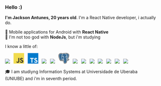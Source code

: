 ### Hello :)

**I'm Jackson Antunes, 20 years old**. I'm a React Native developer, i actually do. 

:iphone: Mobile applications for Android with **React Native** <br/> 
:satellite: I'm not too god with **NodeJs**, but i'm studying <br/>

I know a little of: 

<p>
<img src="https://www.creativefreedom.co.uk/wp-content/uploads/2013/03/00-android-4-0_icons.png" height="35px"/>
&nbsp;  
<img src="https://raw.githubusercontent.com/github/explore/80688e429a7d4ef2fca1e82350fe8e3517d3494d/topics/javascript/javascript.png" height="35px"/>
&nbsp;  
<img src="https://raw.githubusercontent.com/github/explore/80688e429a7d4ef2fca1e82350fe8e3517d3494d/topics/typescript/typescript.png" height="35px"/>
&nbsp;
<img src="https://appmasters.io/static/react-47ce6e77f039020ee2e76a10c1e988e9.png" height="35px"/> 
&nbsp;
<img src="https://www.mysql.com/common/logos/logo-mysql-170x115.png" height="35px"/>
&nbsp;
<img src="https://raw.githubusercontent.com/github/explore/80688e429a7d4ef2fca1e82350fe8e3517d3494d/topics/postgresql/postgresql.png" height="35px"/> 
&nbsp;
<img src="https://img.icons8.com/color/452/firebase.png" height="35px" />   
&nbsp;
<img src="https://seeklogo.com/images/F/figma-logo-E4E21D3AEA-seeklogo.com.png" height="35px" />
&nbsp;  
<img src="https://ioiodesign.com/wp-content/uploads/2020/10/Photoshop-logo.png" height="35px" />    
&nbsp;
<img src="https://sdtimes.com/wp-content/uploads/2018/04/1_tfZa4vsI6UusJYt_fzvGnQ.png" height="35px" />   
&nbsp;
<img src="https://code-maven.com/img/python.png" height="35px" />   
&nbsp;
<img src="https://upload.wikimedia.org/wikipedia/commons/thumb/c/cf/Angular_full_color_logo.svg/512px-Angular_full_color_logo.svg.png" height="35px" />  
&nbsp;
<img src="https://upload.wikimedia.org/wikipedia/commons/thumb/c/cf/Angular_full_color_logo.svg/512px-Angular_full_color_logo.svg.png" height="35px" />  
</p>

:mortar_board: I am studiyng Information Systems at Universidade de Uberaba (UNIUBE) and i'm in seventh period. 
